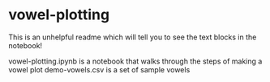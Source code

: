 # vowel-plotting

This is an unhelpful readme which will tell you to see the text blocks in the notebook!

vowel-plotting.ipynb is a notebook that walks through the steps of making a vowel plot
demo-vowels.csv is a set of sample vowels
